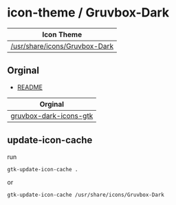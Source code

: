 

# icon-theme / Gruvbox-Dark

| Icon Theme |
| --- |
| [/usr/share/icons/Gruvbox-Dark](.) |


## Orginal

* [README](README.Original.md)

| Orginal |
| --- |
| [gruvbox-dark-icons-gtk](https://github.com/jmattheis/gruvbox-dark-icons-gtk) |



## update-icon-cache

run

``` sh
gtk-update-icon-cache .
```

or

``` sh
gtk-update-icon-cache /usr/share/icons/Gruvbox-Dark
```
